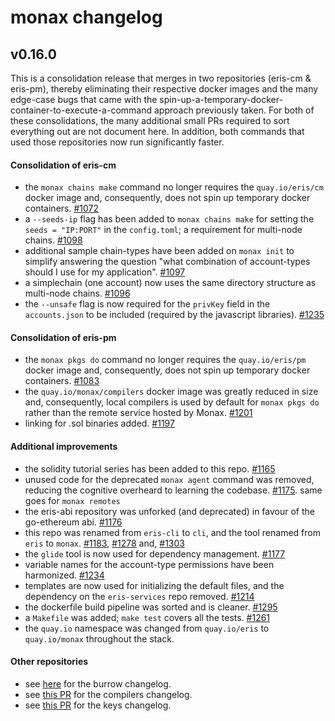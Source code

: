 # monax changelog
## v0.16.0
This is a consolidation release that merges in two repositories (eris-cm & eris-pm), thereby eliminating their respective docker images and the many edge-case bugs that came with the spin-up-a-temporary-docker-container-to-execute-a-command approach previously taken. For both of these consolidations, the many additional small PRs required to sort everything out are not document here. In addition, both commands that used those repositories now run significantly faster.

#### Consolidation of eris-cm
- the `monax chains make` command no longer requires the `quay.io/eris/cm` docker image and, consequently, does not spin up temporary docker containers. [#1072](https://github.com/monax/monax/pull/1072) 
- a `--seeds-ip` flag has been added to `monax chains make` for setting the `seeds = "IP:PORT"` in the `config.toml`; a requirement for multi-node chains. [#1098](https://github.com/monax/monax/pull/1098)
- additional sample chain-types have been added on `monax init` to simplify answering the question "what combination of account-types should I use for my application". [#1097](https://github.com/monax/monax/pull/1097)
- a simplechain (one account) now uses the same directory structure as multi-node chains. [#1096](https://github.com/monax/monax/pull/1096)
- the `--unsafe` flag is now required for the `privKey` field in the `accounts.json` to be included (required by the javascript libraries). [#1235](https://github.com/monax/monax/pull/1235)

#### Consolidation of eris-pm
- the `monax pkgs do` command no longer requires the `quay.io/eris/pm` docker image and, consequently, does not spin up temporary docker containers. [#1083](https://github.com/monax/monax/pull/1083)
- the `quay.io/monax/compilers` docker image was greatly reduced in size and, consequently, local compilers is used by default for `monax pkgs do` rather than the remote service hosted by Monax. [#1201](https://github.com/monax/monax/pull/1201)
- linking for .sol binaries added. [#1197](https://github.com/monax/monax/pull/1197)

#### Additional improvements
- the solidity tutorial series has been added to this repo. [#1165](https://github.com/monax/monax/pull/1165)
- unused code for the deprecated `monax agent` command was removed, reducing the cognitive overheard to learning the codebase. [#1175](https://github.com/monax/monax/pull/1175). same goes for `monax remotes`
- the eris-abi repository was unforked (and deprecated) in favour of the go-ethereum abi. [#1176](https://github.com/monax/monax/pull/1176)
- this repo was renamed from `eris-cli` to `cli`, and the tool renamed from `eris` to `monax`. [#1183](https://github.com/monax/monax/pull/1183), [#1278](https://github.com/monax/monax/pull/1278) and, [#1303](https://github.com/monax/monax/pull/1303)
- the `glide` tool is now used for dependency management. [#1177](https://github.com/monax/monax/pull/1177)
- variable names for the account-type permissions have been harmonized. [#1234](https://github.com/monax/monax/pull/1234)
- templates are now used for initializing the default files, and the dependency on the `eris-services` repo removed. [#1214](https://github.com/monax/monax/pull/1214)
- the dockerfile build pipeline was sorted and is cleaner. [#1295](https://github.com/monax/monax/pull/1295)
- a `Makefile` was added; `make test` covers all the tests. [#1261](https://github.com/monax/monax/pull/1261)
- the `quay.io` namespace was changed from `quay.io/eris` to `quay.io/monax` throughout the stack.

#### Other repositories
- see [here](https://github.com/monax/burrow/blob/master/CHANGELOG.md) for the burrow changelog.
- see [this PR](https://github.com/monax/compilers/pull/121) for the compilers changelog.
- see [this PR](https://github.com/monax/keys/pull/102) for the keys changelog. 
